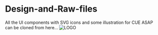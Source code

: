 # Design-and-Raw-files
All the UI components with SVG icons and some illustration for CUE ASAP can be cloned from here...
![LOGO](https://github.com/CUE-ASAP/Design-and-Raw-files/blob/main/PNG%20files/Cue%20LOGO.png)

